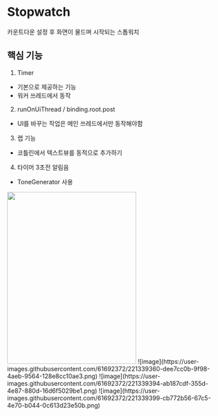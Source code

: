 # Stopwatch
 카운트다운 설정 후 화면이 물드며 시작되는 스톱워치
 
 ## 핵심 기능
 1. Timer
  * 기본으로 제공하는 기능
  * 워커 쓰레드에서 동작
 2. runOnUiThread / binding.root.post
  * UI를 바꾸는 작업은 메인 쓰레드에서만 동작해야함
 3. 랩 기능
  * 코틀린에서 텍스트뷰를 동적으로 추가하기
 4. 타이머 3초전 알림음
  * ToneGenerator 사용     
<img src="https://user-images.githubusercontent.com/61692372/221339307-0f305ce3-812e-4329-846b-a1295093086e.png" width="300" height="400"/>
![image](https://user-images.githubusercontent.com/61692372/221339360-dee7cc0b-9f98-4aeb-9564-128e8cc10ae3.png)
![image](https://user-images.githubusercontent.com/61692372/221339394-ab187cdf-355d-4e87-880d-16d6f5029be1.png)
![image](https://user-images.githubusercontent.com/61692372/221339399-cb772b56-67c5-4e70-b044-0c613d23e50b.png)
